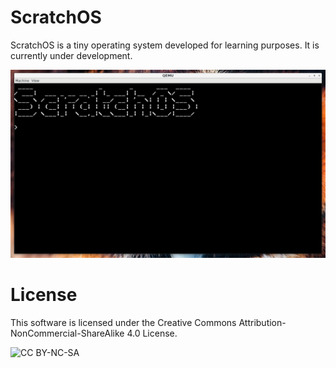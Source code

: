 # ScratchOS

ScratchOS is a tiny operating system developed for learning purposes. It is currently under development.

![Main screen](imgs/main.png)

# License

This software is licensed under the Creative Commons Attribution-NonCommercial-ShareAlike 4.0 License.

![CC BY-NC-SA](https://i.creativecommons.org/l/by-nc-sa/4.0/88x31.png)